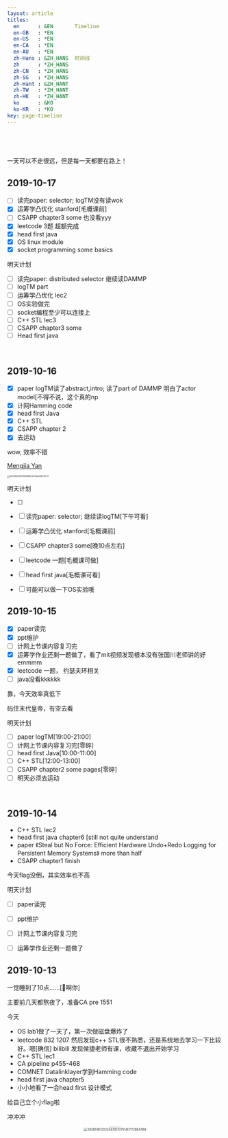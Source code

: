 ```yaml
---
layout: article
titles:
  en      : &EN       Timeline
  en-GB   : *EN
  en-US   : *EN
  en-CA   : *EN
  en-AU   : *EN
  zh-Hans : &ZH_HANS  时间线
  zh      : *ZH_HANS
  zh-CN   : *ZH_HANS
  zh-SG   : *ZH_HANS
  zh-Hant : &ZH_HANT  
  zh-TW   : *ZH_HANT
  zh-HK   : *ZH_HANT
  ko      : &KO       
  ko-KR   : *KO
key: page-timeline
---
```


## <br/>

一天可以不走很远，但是每一天都要在路上！

## 2019-10-17

- [ ] 读完paper: selector; logTM没有读wok
- [x] 运筹学凸优化 stanford[毛概课前]
- [ ] CSAPP chapter3 some 也没看yyy
- [x] leetcode 3题 超额完成
- [x] head first java
- [x] OS linux module
- [x] socket programming some basics

明天计划

- [ ] 读完paper: distributed selector 继续读DAMMP
- [ ] logTM part
- [ ] 运筹学凸优化 lec2
- [ ] OS实验做完
- [ ] socket编程至少可以连接上
- [ ] C++ STL lec3
- [ ] CSAPP chapter3 some
- [ ] Head first java

<br/>

## 2019-10-16

- [x] paper logTM读了abstract,intro; 读了part of DAMMP 明白了actor model[不得不说，这个真的np
- [x] 计网Hamming code
- [x] head first Java
- [x] C++ STL
- [x] CSAPP chapter 2
- [x] 去运动

wow, 效率不错

<a href="http://myan8.web.engr.illinois.edu">Mengjia Yan</a>

<img src="https://miaochenlu.github.io/picture/9C400D0D8117A7B9BE347462A4EC4C70.jpg" alt="9C400D0D8117A7B9BE347462A4EC4C70" style="zoom: 33%;" />

<br/>

明天计划

- [ ] 
- [ ] 读完paper: selector; 继续读logTM[下午可看]
- [ ] 运筹学凸优化 stanford[毛概课前]
- [ ] CSAPP chapter3 some[晚10点左右]
- [ ] leetcode 一题[毛概课可做]
- [ ] head first java[毛概课可看]
- [ ] 可能可以做一下OS实验哦



## 2019-10-15

- [x] paper读完
- [x] ppt维护
- [ ] 计网上节课内容复习完
- [x] 运筹学作业还剩一题做了，看了mit视频发现根本没有张国川老师讲的好emmmm
- [x] leetcode 一题， 约瑟夫环相关
- [ ] java没看kkkkkk

靠，今天效率真低下

码住末代皇帝，有空去看

明天计划

- [ ] paper logTM[19:00-21:00]
- [ ] 计网上节课内容复习完[零碎]
- [ ] head first Java[10:00-11:00]
- [ ] C++ STL[12:00-13:00]
- [ ] CSAPP chapter2 some pages[零碎]
- [ ] 明天必须去运动

<br/>

## 2019-10-14

* C++ STL lec2
* head first java chapter6 [still not quite understand
* paper 《Steal but No Force: Efficient Hardware Undo+Redo Logging for Persistent Memory Systems》 more than half
* CSAPP chapter1 finish

今天flag没倒，其实效率也不高

明天计划

- [ ] paper读完
- [ ] ppt维护
- [ ] 计网上节课内容复习完
- [ ] 运筹学作业还剩一题做了



## 2019-10-13

一觉睡到了10点......[🐷啊你]

主要前几天都熬夜了，准备CA pre 1551

今天

* OS lab1做了一天了，第一次做磁盘爆炸了
* leetcode 832 1207 然后发现c++ STL很不熟悉，还是系统地去学习一下比较好。嗯[确信] bilibili 发现侯捷老师有课，收藏不退出开始学习
* C++ STL lec1
* CA pipeline p455-468
* COMNET Datalinklayer学到Hamming code
* head first java chapter5
* 小小地看了一会head first 设计模式

给自己立个小flag啦

冲冲冲



<center><img src="https:///miaochenlu.github.io/picture/A1BB6411086BB318D116285299E767C4.png" alt="A1BB6411086BB318D116285299E767C4" style="zoom:10%;" /><center>

<center><img src="https://miaochenlu.github.io/picture/292EF9ECEC03431D707514F77CBEA7B9.png" alt="292EF9ECEC03431D707514F77CBEA7B9" style="zoom:50%;" /></center>


